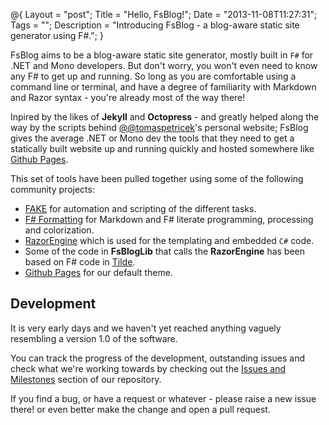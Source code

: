 @{
    Layout = "post";
    Title = "Hello, FsBlog!";
    Date = "2013-11-08T11:27:31";
    Tags = "";
    Description = "Introducing FsBlog - a blog-aware static site generator using F#.";
}

FsBlog aims to be a blog-aware static site generator, mostly built in `F#` for .NET and Mono developers. But don't worry, you won't even need to know any F# to get up and running. So long as you are comfortable using a command line or terminal, and have a degree of familiarity with Markdown and Razor syntax - you're already most of the way there!

Inpired by the likes of **Jekyll** and **Octopress** - and greatly helped along the way by the scripts behind [@@tomaspetricek](https://twitter.com/tomaspetricek)'s personal website; FsBlog gives the average .NET or Mono dev the tools that they need to get a statically built website up and running quickly and hosted somewhere like [Github Pages](http://pages.github.com/).

This set of tools have been pulled together using some of the following community projects:

* [FAKE](http://fsharp.github.io/FAKE/) for automation and scripting of the different tasks.
* [F# Formatting](http://tpetricek.github.io/FSharp.Formatting/) for Markdown and F# literate programming, processing and colorization.
* [RazorEngine](https://github.com/Antaris/RazorEngine) which is used for the templating and embedded `C#` code.
* Some of the code in **FsBlogLib** that calls the **RazorEngine** has been based on F# code in [Tilde](https://github.com/aktowns/tilde).
* [Github Pages](http://pages.github.com/) for our default theme.

## Development

It is very early days and we haven't yet reached anything vaguely resembling a version 1.0 of the software.

You can track the progress of the development, outstanding issues and check what we're working towards by checking out the [Issues and Milestones](https://github.com/saxonmatt/FsBlog/issues/milestones) section of our repository.

If you find a bug, or have a request or whatever - please raise a new issue there! or even better make the change and open a pull request.